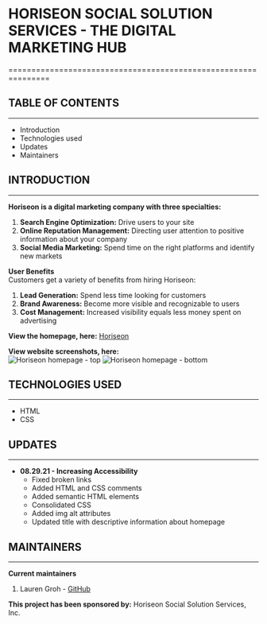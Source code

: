 # HORISEON SOCIAL SOLUTION SERVICES - THE DIGITAL MARKETING HUB
===============================================================

## TABLE OF CONTENTS
--------------------

* Introduction
* Technologies used
* Updates
* Maintainers


## INTRODUCTION
--------------

**Horiseon is a digital marketing company with three specialties:**
1. **Search Engine Optimization:** Drive users to your site
2. **Online Reputation Management:** Directing user attention to positive 
information about your company
3. **Social Media Marketing:** Spend time on the right platforms and 
identify new markets

**User Benefits**\
Customers get a variety of benefits from hiring Horiseon:
1. **Lead Generation:** Spend less time looking for customers
2. **Brand Awareness:** Become more visible and recognizable to users
3. **Cost Management:** Increased visibility equals less money spent 
on advertising

**View the homepage, here:** [Horiseon](https://github.com/GrohTech/horiseon/blob/3b611ed01a001682c2f7032fe72ce5840d0fb3b6/index.html "Horiseon Homepage")

**View website screenshots, here:**\
![Horiseon homepage - top](assets/images/horiseon-screenshot-1.jpg "Horiseon homepage - top")
![Horiseon homepage - bottom](assets/images/horiseon-screenshot-2.jpg "Horiseon homepage -bottom") 

## TECHNOLOGIES USED
--------------------

* HTML
* CSS


## UPDATES
----------

* **08.29.21 - Increasing Accessibility**
    * Fixed broken links
    * Added HTML and CSS comments 
    * Added semantic HTML elements
    * Consolidated CSS
    * Added img alt attributes
    * Updated title with descriptive information about homepage


## MAINTAINERS
--------------

**Current maintainers**
1. Lauren Groh - [GitHub](https://github.com/GrohTech "GitHub Profile")

**This project has been sponsored by:**
Horiseon Social Solution Services, Inc.